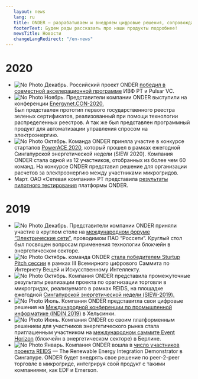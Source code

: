 ```yaml
---
   layout: news
   lang: ru
   title: ONDER — разрабатываем и внедряем цифровые решения, сопровождаем преобразования в энергетике промышленности
   footerText: Будем рады рассказать про наши продукты подробнее!
   newsTitle: Новости
   changeLangRedirect: "/en-news"
---
```


# 2020
- ![No Photo](https://i.imgur.com/ORi3ucMm.jpg) Декабрь. Российский проект ONDER [победил в совместной акселерационной программе](https://rb.ru/news/onder-pulsar/) ИВФ РТ и Pulsar VC. 
- ![No Photo](https://i.imgur.com/w7cPphMm.jpg) Ноябрь. Представители компании ONDER выступили на конференции [Energynet.CON-2020.](https://energynet.ru/con2020)  
Был представлен прототип первого государственного реестра зеленых сертификатов, реализованный при помощи технологии распределенных реестров. А так же был представлен программный продукт для  автоматизации управления спросом на электроэнергию.
- ![No Photo](https://i.imgur.com/JBtrxZS.jpg) Октябрь. Команда ONDER приняла участие в конкурсе стартапов [PowerACE 2020](https://www.seas.org.sg/powerace), который прошел в рамках ежегодной Сингапурской энергетической недели (SIEW 2020). Компания ONDER стала одной из 12 участников, отобранных из более чем 60 команд. На конкурсе ONDER представил решение для организации расчетов за электроэнергию между участниками микрогридов.
- Март. ОАО «Сетевая компания» РТ представила [результаты пилотного тестирования](https://mobile.ruscable.ru/news/2020/3/26/Smart-kontrakty_v_energetike__ne_mif_a_realynosty_/) платформы ONDER.

  
   
# 2019
- ![No Photo](https://i.imgur.com/vXgEhyOm.jpg) Декабрь. Представители компании ONDER приняли участие в круглом столе на [международном форуме “Электрические сети”](https://expoelectroseti.ru), проводимом ПАО “Россети”. Круглый стол был посвящен вопросам применения технологии блокчейн в энергетическом секторе.
- ![No Photo](https://i.imgur.com/0kILKwVm.jpg) Октябрь. команда ONDER [стала победителем Sturtup Pitch сессии](https://iotworldsummit.ru/trend/onder-pobeditelem-startup-pitch-sessii-stal-startap-predlagayushhij-tsifrovye-energeticheskie-servisy/) в рамках III Всемирного цифрового Саммита по Интернету Вещей и Искусственному Интеллекту.
- ![No Photo](https://i.imgur.com/Tn1iYAAm.jpg) Октябрь. Компания ONDER представила промежуточные результаты реализации проекта по орагнизации торговли в микрогридах, реализуемого в рамках REIDS, на площадке ежегодной [Сингапурской энергетической недели (SIEW-2019).](https://www.siew.gov.sg/home)
- ![No Photo](https://i.imgur.com/LOnlEXfm.jpg) Июль. Компания ONDER представитла свои цифровые решения на [Международной конференции по промышленной информатике (INDIN 2019)](https://2019.ieee-indin.org) в Хельсинки.
- ![No Photo](https://i.imgur.com/xP1Scnjm.jpg) Июнь. Компания ONDER со своим платформенным решением для участников энергетического рынка стала приглашенным участником на [международном саммите Event Horizon](https://eventhorizonsummit.com) (блокчейн в энергетическом секторе) в Берлине.
- ![No Photo](https://i.imgur.com/sBu8EpLm.jpg) Январь. Компания ONDER вошла в [число участников проекта REIDS](http://erian.ntu.edu.sg/REIDS/Pages/Partners.aspx) — The Renewable Energy Integration Demonstrator в Сингапуре. ONDER будет внедрять свое решение по peer-2-peer торговле в микрогриде, интегрируя свой продукт с такими компаниями, как EDF и Emerson.
